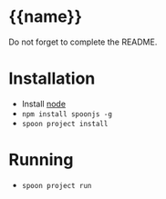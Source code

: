 # {{name}}

Do not forget to complete the README.

# Installation

- Install [node](http://nodejs.org)
- `npm install spoonjs -g`
- `spoon project install`

# Running

- `spoon project run`
